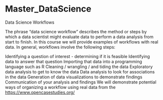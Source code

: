 # Master_DataScience
Data Science Workflows

The phrase “data science workflow” describes the method or steps by which a data scientist might evaluate data to perform a data analysis from start to finish. In this course we will provide examples of workflows with real data. In general, workflows involve the following steps:

Identifying a question of interest - determining if it is feasible
Identifying data to answer that question
Importing that data into a programming language such as R
Cleaning / wrangling / and tiding the data
Exploratory data analysis to get to know the data
Data analysis to look for associations in the data
Generation of data visualizations to demonstrate findings
Communication of your analysis and findings
We will demonstrate potential ways of organizing a workflow using real data from the https://www.opencasestudies.org/
